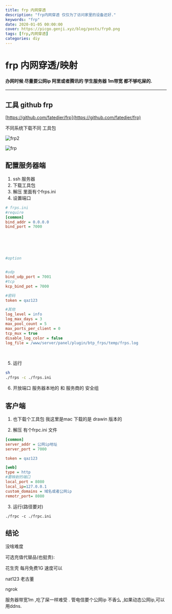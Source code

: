 ```yaml
---
title: frp 内网穿透
description: "frp内网穿透 仅仅为了访问家里的设备还好."
keywords: "frp"
date: 2020-01-05 00:00:00
cover: https://picgo.genji.xyz/blog/posts/frp0.png
tags: [frp,内网穿透]
categories: diy
---
```

# frp 内网穿透/映射

#### 办网时候 尽量要公网ip   阿里或者腾讯的 学生服务器 1m带宽 都不够吃屎的.

-----



## 工具 github  frp

[https://github.com/fatedier/frp](https://github.com/fatedier/frp)



不同系统下载不同  工具包

![frp2](https://picgo.genji.xyz/blog/posts/frp2.png)



![frp](https://picgo.genji.xyz/blog/posts/frp.png)







## 配置服务器端

1. ssh 服务器 
2. 下载工具包 
3. 解压 里面有个frps.ini
4. 设置端口

```ini
# frps.ini
#require
[common]
bind_addr = 0.0.0.0
bind_port = 7000






#option


#udp
bind_udp_port = 7001   
#tcp
kcp_bind_pot = 7000

#密码
token = qaz123

#其他
log_level = info
log_max_days = 3
max_pool_count = 5
max_ports_per_client = 0
tcp_mux = true
disable_log_color = false
log_file = /www/server/panel/plugin/btp_frps/temp/frps.log


```

​    

5. 运行

```sh
sh
./frps -c ./frps.ini
```

   

6. 开放端口  服务器本地的 和 服务商的 安全组   



## 客户端

1.  也下载个工具包 我这里是mac  下载的是 drawin 版本的

2. 解压 有个frpc.ini 文件

   

```ini
[common]
server_addr = 公网ip地址
server_port = 7000

token = qaz123

[web]
type = http
#要映射的端口
local_port = 8080  
local_ip=127.0.0.1
custom_domains = 域名或者公网ip
remotr_port= 8080

```

3. 运行(路径要对) 

```shel
./frpc -c ./frpc.ini
```

## 结论

没啥难度

可选充值代替品(也挺贵): 

花生壳 每月免费1G 速度可以 

nat123  老古董

ngrok  




服务器带宽1m ,吃了屎一样难受 . 管电信要个公网ip 不香么 ,如果动态公网ip,可以用ddns.

